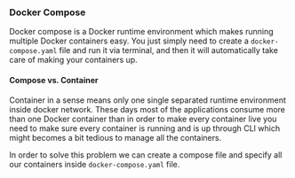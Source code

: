 ### Docker Compose
Docker compose is a Docker runtime environment which makes running multiple Docker containers easy. You just simply need to create a
`docker-compose.yaml` file and run it via terminal, and then it will automatically take care of making your containers up.

#### Compose vs. Container
Container in a sense means only one single separated runtime environment inside docker network. These days most of the applications consume
more than one Docker container than in order to make every container live you need to make sure every container is running and is up through CLI which might becomes a bit tedious to manage all the containers. 


In order to solve this problem we can create a compose file and specify all our containers inside `docker-compose.yaml` file.


